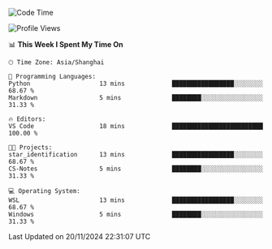 <!--START_SECTION:waka-->
![Code Time](http://img.shields.io/badge/Code%20Time-2%2C129%20hrs%208%20mins-blue)

![Profile Views](http://img.shields.io/badge/Profile%20Views-6-blue)

📊 **This Week I Spent My Time On** 

```text
🕑︎ Time Zone: Asia/Shanghai

💬 Programming Languages: 
Python                   13 mins             █████████████████░░░░░░░░   68.67 % 
Markdown                 5 mins              ████████░░░░░░░░░░░░░░░░░   31.33 % 

🔥 Editors: 
VS Code                  18 mins             █████████████████████████   100.00 % 

🐱‍💻 Projects: 
star_identification      13 mins             █████████████████░░░░░░░░   68.67 % 
CS-Notes                 5 mins              ████████░░░░░░░░░░░░░░░░░   31.33 % 

💻 Operating System: 
WSL                      13 mins             █████████████████░░░░░░░░   68.67 % 
Windows                  5 mins              ████████░░░░░░░░░░░░░░░░░   31.33 % 
```


 Last Updated on 20/11/2024 22:31:07 UTC
<!--END_SECTION:waka-->